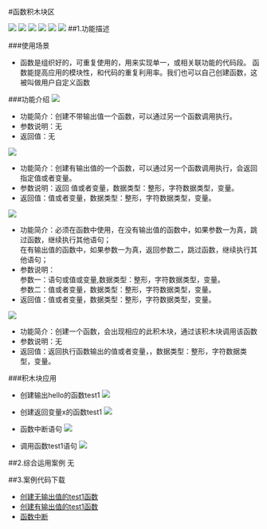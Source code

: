 #函数积木块区

![](/media/gxd/function/function001.jpg)
![](/media/gxd/function/function002.jpg)
![](/media/gxd/function/function003.jpg)
![](/media/gxd/function/function004.jpg)
![](/media/gxd/function/function005.jpg)
![](/media/gxd/function/function006.jpg)
##1.功能描述

###使用场景
* 函数是组织好的，可重复使用的，用来实现单一，或相关联功能的代码段。
函数能提高应用的模块性，和代码的重复利用率。我们也可以自己创建函数，这被叫做用户自定义函数
  
###功能介绍
![](/media/gxd/function/function010.jpg)
* 功能简介：创建不带输出值一个函数，可以通过另一个函数调用执行。
* 参数说明：无
* 返回值：无

![](/media/gxd/function/function011.jpg)
* 功能简介：创建有输出值的一个函数，可以通过另一个函数调用执行，会返回指定值或者变量。
* 参数说明：返回 值或者变量，数据类型：整形，字符数据类型，变量。
* 返回值：值或者变量，数据类型：整形，字符数据类型，变量。

![](/media/gxd/function/function012.jpg)
* 功能简介：必须在函数中使用，在没有输出值的函数中，如果参数一为真，跳过函数，继续执行其他语句；
  <br>在有输出值的函数中，如果参数一为真，返回参数二，跳过函数，继续执行其他语句；
* 参数说明：<br>参数一：语句或值或变量,数据类型：整形，字符数据类型，变量。
  <br>参数二：值或者变量，数据类型：整形，字符数据类型，变量。
* 返回值：值或者变量，数据类型：整形，字符数据类型，变量。

![](/media/gxd/function/function009.jpg)
* 功能简介：创建一个函数，会出现相应的此积木块，通过该积木块调用该函数
* 参数说明：无
* 返回值：返回执行函数输出的值或者变量，，数据类型：整形，字符数据类型，变量。



###积木块应用
* 创建输出hello的函数test1
![](/media/gxd/function/function007.jpg)

* 创建返回变量x的函数test1
![](/media/gxd/function/function008.jpg)

* 函数中断语句
![](/media/gxd/function/function013.jpg)

* 调用函数test1语句
![](/media/gxd/function/function014.jpg)
  
##2.综合运用案例
无

##3.案例代码下载
* <a href="../download/积木块说明案例源代码/gxd/function/function001.txt" download="" target="_blank">创建无输出值的test1函数</a>
* <a href="../download/积木块说明案例源代码/gxd/function/function002.txt" download="" target="_blank">创建有输出值的test1函数</a>
* <a href="../download/积木块说明案例源代码/gxd/function/function003.txt" download="" target="_blank">函数中断</a>